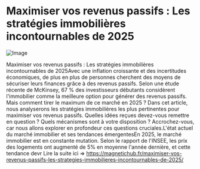 # Maximiser vos revenus passifs : Les stratégies immobilières incontournables de 2025

![Image](https://images.pexels.com/photos/16461718/pexels-photo-16461718.jpeg?auto=compress&cs=tinysrgb&h=650&w=940)

Maximiser vos revenus passifs : Les stratégies immobilières incontournables de 2025Avec une inflation croissante et des incertitudes économiques, de plus en plus de personnes cherchent des moyens de sécuriser leurs finances grâce à des revenus passifs. Selon une étude récente de McKinsey, 67 % des investisseurs débutants considèrent l'immobilier comme la meilleure option pour générer des revenus passifs. Mais comment tirer le maximum de ce marché en 2025 ? Dans cet article, nous analyserons les stratégies immobilières les plus pertinentes pour maximiser vos revenus passifs. Quelles idées reçues devez-vous remettre en question ? Quels mécanismes sont à votre disposition ? Accrochez-vous, car nous allons explorer en profondeur ces questions cruciales.L'état actuel du marché immobilier et ses tendances émergentesEn 2025, le marché immobilier est en constante mutation. Selon le rapport de l'INSEE, les prix des logements ont augmenté de 5% en moyenne l'année dernière, et cette tendance devr Lire la suite ici => https://magnetichub.fr/maximiser-vos-revenus-passifs-les-strategies-immobilieres-incontournables-de-2025/
